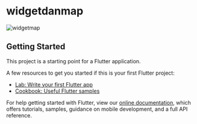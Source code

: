 # widgetdanmap
![widgetmap](https://user-images.githubusercontent.com/70737655/109632290-7179d080-7b79-11eb-9aac-68de8b9a98ad.jpg)


## Getting Started

This project is a starting point for a Flutter application.

A few resources to get you started if this is your first Flutter project:

- [Lab: Write your first Flutter app](https://flutter.dev/docs/get-started/codelab)
- [Cookbook: Useful Flutter samples](https://flutter.dev/docs/cookbook)

For help getting started with Flutter, view our
[online documentation](https://flutter.dev/docs), which offers tutorials,
samples, guidance on mobile development, and a full API reference.
